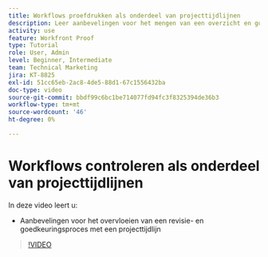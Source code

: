 ```yaml
---
title: Workflows proefdrukken als onderdeel van projecttijdlijnen
description: Leer aanbevelingen voor het mengen van een overzicht en goedkeuringsproces met een projectchronologie in  [!DNL  Workfront].
activity: use
feature: Workfront Proof
type: Tutorial
role: User, Admin
level: Beginner, Intermediate
team: Technical Marketing
jira: KT-8825
exl-id: 51cc65eb-2ac8-4de5-88d1-67c1556432ba
doc-type: video
source-git-commit: bbdf99c6bc1be714077fd94fc3f8325394de36b3
workflow-type: tm+mt
source-wordcount: '46'
ht-degree: 0%

---
```


# Workflows controleren als onderdeel van projecttijdlijnen

In deze video leert u:

* Aanbevelingen voor het overvloeien van een revisie- en goedkeuringsproces met een projecttijdlijn

>[!VIDEO](https://video.tv.adobe.com/v/335125/?quality=12&learn=on&enablevpops=1)

<!--
This is a duplicate and not used in the TOC
-->
